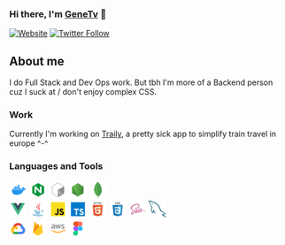 ### Hi there, I'm [GeneTv][website] 👋
[![Website](https://img.shields.io/website?label=genetv.net&style=for-the-badge&url=https%3A%2F%2Fgenetv.net)](https://genetv.net)
[![Twitter Follow](https://img.shields.io/twitter/follow/ytGeneTv?color=1DA1F2&logo=twitter&style=for-the-badge)](https://twitter.com/intent/follow?screen_name=ytGeneTv&original_referer=https%3A%2F%2Fgithub.com%2FGeneTv)

## About me
I do Full Stack and Dev Ops work. But tbh I'm more of a Backend person cuz I suck at / don't enjoy complex CSS.

### Work
Currently I'm working on [Traily](https://traily.ch), a pretty sick app to simplify train travel in europe ^-^

### Languages and Tools
<div>
  <img alt="Docker" width="32px" src="./icons/docker.svg" />
  <img alt="Nginx" width="32px" src="./icons/nginx.svg" />
  <img alt="Bash" width="32px" src="./icons/bash.svg" />
  <img alt="Node" width="32px" src="./icons/node.svg" />
  <img alt="MongoDB" width="32px" src="./icons/mongodb.svg" />
</div>

<div>
  <img alt="Vue" width="32px" src="./icons/vue.svg" />
  <img alt="Java" width="32px" src="./icons/java.svg" />
  <img alt="Javascript" width="32px" src="./icons/javascript.svg" />
  <img alt="Typescript" width="32px" src="./icons/typescript.svg" />
  <img alt="HTML" width="32px" src="./icons/html.svg" />
  <img alt="CSS" width="32px" src="./icons/css.svg" />
  <img alt="CSS" width="32px" src="./icons/sass.svg" />
  <img alt="MySQL" width="32px" src="./icons/mysql.svg" />
</div>

<div>
  <img alt="Google cloud" width="32px" src="./icons/google-cloud.svg" />
  <img alt="Firebase" width="32px" src="./icons/firebase.svg" />
  <img alt="Aws" width="32px" src="./icons/aws.svg" />
  <img alt="Figma" width="32px" src="./icons/figma.svg" />
</div>


[website]: https://genetv.net
[twitter]: https://twitter.com/ytGeneTv
